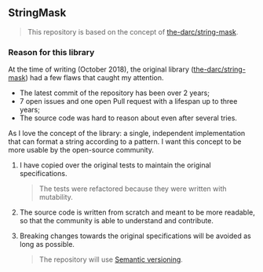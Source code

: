 ## StringMask

> This repository is based on the concept of [the-darc/string-mask].

### Reason for this library

At the time of writing (October 2018), the original library ([the-darc/string-mask]) had a few flaws that caught my attention.

- The latest commit of the repository has been over 2 years;
- 7 open issues and one open Pull request with a lifespan up to three years;
- The source code was hard to reason about even after several tries.

As I love the concept of the library: a single, independent implementation 
that can format a string according to a pattern. I want this concept to be more usable
by the open-source community.

1. I have copied over the original tests to maintain the original specifications. 
   > The tests were refactored because they were written with mutability.

2. The source code is written from scratch and meant to be more readable,
   so that the community is able to understand and contribute.

3. Breaking changes towards the original specifications will be avoided as long as possible.
   > The repository will use [Semantic versioning].






[the-darc/string-mask]: https://github.com/the-darc/string-mask
[Semantic versioning]: https://semver.org/
